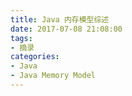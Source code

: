 ```yaml
---
title: Java 内存模型综述
date: 2017-07-08 21:08:00
tags:
- 摘录
categories:
- Java
- Java Memory Model
---
```

